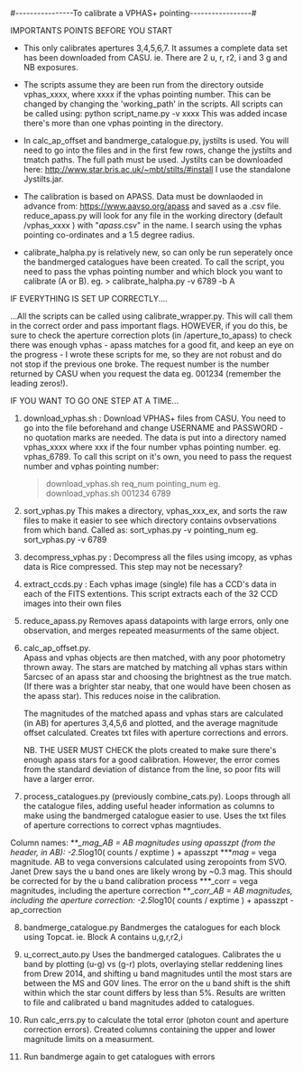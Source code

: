 #----------------To calibrate a VPHAS+ pointing-----------------#


IMPORTANTS POINTS BEFORE YOU START

- This only calibrates apertures 3,4,5,6,7. It assumes a complete data set has been downloaded from CASU. ie. There are 2 u, r, r2, i and 3 g and NB exposures. 

- The scripts assume they are been run from the directory outside vphas_xxxx, where xxxx if the vphas pointing number. This can be changed by changing the 'working_path' in the scripts. All scripts can be called using:
	python script_name.py -v xxxx
This was added incase there's more than one vphas pointing in the directory.

- In calc_ap_offset and bandmerge_catalogue.py, jystilts is used. You will need to go into the files and in the first few rows, change the jystilts and tmatch paths. The full path must be used. Jystilts can be downloaded here: 
http://www.star.bris.ac.uk/~mbt/stilts/#install
I use the standalone Jystilts.jar. 

- The calibration is based on APASS. Data must be downlaoded in advance from: https://www.aavso.org/apass  and saved as a .csv file. reduce_apass.py will look for any file in the working directory (default /vphas_xxxx ) with "*apass*.csv" in the name. I search using the vphas pointing co-ordinates and a 1.5 degree radius.

- calibrate_halpha.py is relatively new, so can only be run seperately once the bandmerged catalogues have been created. To call the script, you need to pass the vphas pointing number and which block you want to calibrate (A or B).
eg. > calibrate_halpha.py -v 6789 -b A


IF EVERYTHING IS SET UP CORRECTLY....

...All the scripts can be called using calibrate_wrapper.py. This will call them in the correct order and pass important flags. HOWEVER, if you do this, be sure to check the aperture correction plots  (in /aperture_to_apass) to check there was enough vphas - apass matches for a good fit, and keep an eye on the progress - I wrote these scripts for me, so they are not robust and do not stop if the previous one broke. The request number is the number returned by CASU when you request the data eg. 001234 (remember the leading zeros!).




IF YOU WANT TO GO ONE STEP AT A TIME...

1. download_vphas.sh : Download VPHAS+ files from CASU. You need to go into the file beforehand and change USERNAME and PASSWORD - no quotation marks are needed. The data is put into a directory named vphas_xxxx  where xxx if the four number vphas pointing number. eg. vphas_6789. To call this script on it's own, you need to pass the request number and vphas pointing number:
	> download_vphas.sh req_num pointing_num
eg. download_vphas.sh 001234 6789


2. sort_vphas.py  This makes a directory, vphas_xxx_ex, and sorts the raw files to make it easier to see which directory contains ovbservations from which band. 
Called as: sort_vphas.py -v pointing_num
eg. sort_vphas.py -v 6789


3. decompress_vphas.py : Decompress all the files using imcopy, as vphas data is Rice compressed. This step may not be necessary?

4. extract_ccds.py : Each vphas image (single) file has a CCD's data in each of the FITS extentions. This script extracts each of the 32 CCD images into their own files

5. reduce_apass.py  Removes apass datapoints with large errors, only one observation, and merges repeated measurments of the same object.


6. calc_ap_offset.py.   
	Apass and vphas objects are then matched, with any poor photometry thrown away.  The stars are matched by matching all vphas stars within 5arcsec of an apass star and choosing the brightnest as the true match. (If there was a brighter star neaby, that one would have been chosen as the apass star). This reduces noise in the calibration.  
	
	The magnitudes of the matched apass and vphas stars are calculated (in AB) for apertures 3,4,5,6 and plotted, and the average magnitude offset calculated. Creates txt files with aperture corrections and errors.
	
	NB. THE USER MUST CHECK the plots created to make sure there's enough apass stars for a good calibration. However, the error comes from the standard deviation of distance from the line, so poor fits will have a larger error.
	

7. process_catalogues.py  (previously combine_cats.py).  Loops through all the catalogue files, adding useful header information as columns to make using the bandmerged catalogue easier to use. Uses the txt files of aperture corrections to correct vphas magntiudes.  

Column names: ***_mag_AB = AB magnitudes using apasszpt (from the header, in AB):   -2.5*log10( counts / exptime ) + apasszpt
              ***_mag_ = vega magnitude. AB to vega conversions calculated using zeropoints from SVO. Janet Drew says the u band ones are likely wrong by ~0.3 mag. This should be corrected for by the u band calibration process
              ***_corr = vega magnitudes, including the aperture correction
              ***_corr_AB = AB magnitudes, including the aperture correction:  -2.5*log10( counts / exptime ) + apasszpt - ap_correction


8. bandmerge_catalogue.py  Bandmerges the catalogues for each block using Topcat. ie. Block A contains u,g,r,r2,i 

9. u_correct_auto.py  Uses the bandmerged catalogues. Calibrates the u band by plotting (u-g) vs (g-r) plots, overlaying stellar reddening lines from Drew 2014, and shifting u band magnitudes until the most stars are between the MS and G0V lines.
The error on the u band shift is the shift within which the star count differs by less than 5%.
Results are written to file and calibrated u band magnitudes added to catalogues.

10. Run calc_errs.py to calculate the total error (photon count and aperture correction errors). Created columns containing the upper and lower magnitude limits on a measurment.


11. Run bandmerge again to get catalogues with errors
